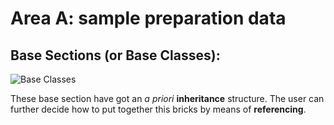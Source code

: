 # Area A: sample preparation data

## Base Sections (or Base Classes):

![Base Classes](https://box.hu-berlin.de/f/4582a93e93314b5b8dbd/?dl=1)

These base section have got an <em>a priori</em> **inheritance** structure. The user can further decide how to put together this bricks by means of **referencing**. 
